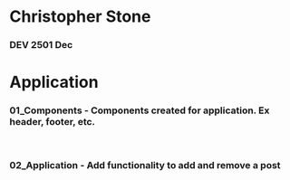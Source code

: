 # Christopher Stone
### DEV 2501 Dec

# Application
### 01_Components - Components created for application. Ex header, footer, etc.

<br>

### 02_Application - Add functionality to add and remove a post